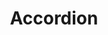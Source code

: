---
tags: component
title: Accordion
layout: default
intro:
url_uswds: https://designsystem.digital.gov/components/accordion
url_uswds_usage:
nice_uswds: Accordion component
description_uswds: ''
url_honeycrisp:
nice_honeycrisp: Accordion atom
modifier_honeycrisp: .cfa-accordion
description_honeycrisp: ''
---
